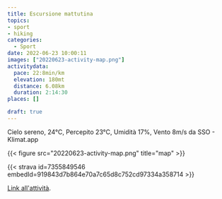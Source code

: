 ```yaml
---
title: Escursione mattutina 
topics:
- sport
- hiking
categories: 
  - Sport
date: 2022-06-23 10:00:11
images: ["20220623-activity-map.png"]
activitydata:
  pace: 22:8min/km
  elevation: 180mt
  distance: 6.08km
  duration: 2:14:30
places: []

draft: true
---
```


Cielo sereno, 24°C, Percepito 23°C, Umidità 17%, Vento 8m/s da SSO - Klimat.app

<!--more-->




{{<  figure src="20220623-activity-map.png" title="map" >}}


{{< strava id=7355849546 embedId=919843d7b864e70a7c65d8c752cd97334a358714 >}}

[Link all'attività](https://strava.com/activities/7355849546).
